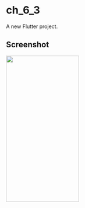 # ch_6_3

A new Flutter project.

## Screenshot

<img src="https://user-images.githubusercontent.com/111499824/222435773-e38acadd-464a-4c5a-8c2a-e6f9c7e27623.png" alt="" data-canonical-src="https://gyazo.com/eb5c5741b6a9a16c692170a41a49c858.png" width="200" height="400" />
